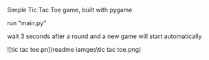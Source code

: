 Simple Tic Tac Toe game, built with pygame

run "main.py"

wait 3 seconds after a round and a new game will start automatically

![tic tac toe.pn](readme iamges\tic tac toe.png)
